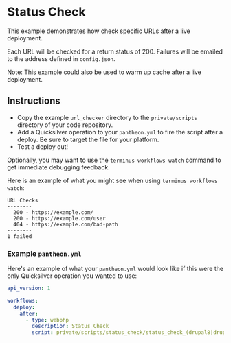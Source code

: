 # Status Check #

This example demonstrates how check specific URLs after a live deployment.

Each URL will be checked for a return status of 200. Failures will be emailed to the address defined in `config.json`.

Note: This example could also be used to warm up cache after a live deployment.

## Instructions ##

- Copy the example `url_checker` directory to the `private/scripts` directory of your code repository.
- Add a Quicksilver operation to your `pantheon.yml` to fire the script after a deploy. Be sure to target the file for your platform.
- Test a deploy out!

Optionally, you may want to use the `terminus workflows watch` command to get immediate debugging feedback.

Here is an example of what you might see when using `terminus workflows watch`:

```
URL Checks
--------
  200 - https://example.com/
  200 - https://example.com/user
  404 - https://example.com/bad-path
--------
1 failed
```

### Example `pantheon.yml` ###

Here's an example of what your `pantheon.yml` would look like if this were the only Quicksilver operation you wanted to use:

```yaml
api_version: 1

workflows:
  deploy:
    after:
      - type: webphp
        description: Status Check
        script: private/scripts/status_check/status_check_(drupal8|drupal7|drupal6|wordpress).php
```